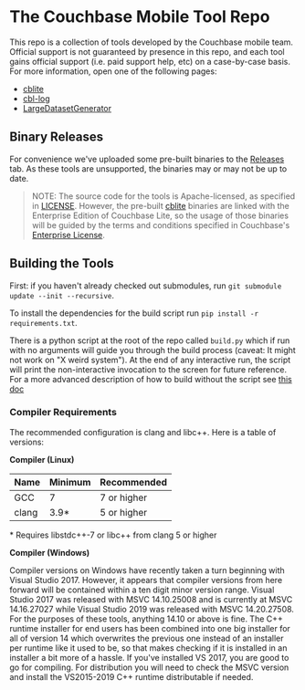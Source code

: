 # The Couchbase Mobile Tool Repo

This repo is a collection of tools developed by the Couchbase mobile team.  Official support is not guaranteed by presence in this repo, and each tool gains official support (i.e. paid support help, etc) on a case-by-case basis.  For more information, open one of the following pages:

- [cblite](README.cblite.md)
- [cbl-log](README.cbl-log.md)
- [LargeDatasetGenerator](LargeDatasetGenerator/README.md)

## Binary Releases

For convenience we've uploaded some pre-built binaries to the [Releases](https://github.com/couchbaselabs/couchbase-mobile-tools/releases) tab. As these tools are unsupported, the binaries may or may not be up to date.

> NOTE: The source code for the tools is Apache-licensed, as specified in [LICENSE](https://github.com/couchbaselabs/couchbase-mobile-tools/blob/master/LICENSE). However, the pre-built [cblite](https://github.com/couchbaselabs/couchbase-mobile-tools/blob/master/README.cblite.md) binaries are linked with the Enterprise Edition of Couchbase Lite, so the usage of those binaries will be guided by the terms and conditions specified in Couchbase's [Enterprise License](https://www.couchbase.com/ESLA01162020).

## Building the Tools

First: if you haven't already checked out submodules, run `git submodule update --init --recursive`.

To install the dependencies for the build script run `pip install -r requirements.txt`.

There is a python script at the root of the repo called `build.py` which if run with no arguments will guide you through the build process (caveat: It might not work on "X weird system").  At the end of any interactive run, the script will print the non-interactive invocation to the screen for future reference.  For a more advanced description of how to build without the script see [this doc](BUILDING.md)


### Compiler Requirements

The recommended configuration is clang and libc++.  Here is a table of versions:

**Compiler (Linux)**

| Name  | Minimum | Recommended |
|-------|---------|-------------|
| GCC   | 7       | 7 or higher |
| clang | 3.9*    | 5 or higher |
\* Requires libstdc++-7 or libc++ from clang 5 or higher

**Compiler (Windows)**

Compiler versions on Windows have recently taken a turn beginning with Visual Studio 2017.  However, it appears that compiler versions from here forward will be contained within a ten digit minor version range.  Visual Studio 2017 was released with MSVC 14.10.25008 and is currently at MSVC 14.16.27027 while Visual Studio 2019 was released with MSVC 14.20.27508.  For the purposes of these tools, anything 14.10 or above is fine.  The C++ runtime installer for end users has been combined into one big installer for all of version 14 which overwrites the previous one instead of an installer per runtime like it used to be, so that makes checking if it is installed in an installer a bit more of a hassle.  If you've installed VS 2017, you are good to go for compiling.  For distribution you will need to check the MSVC version and install the VS2015-2019 C++ runtime distributable if needed.
